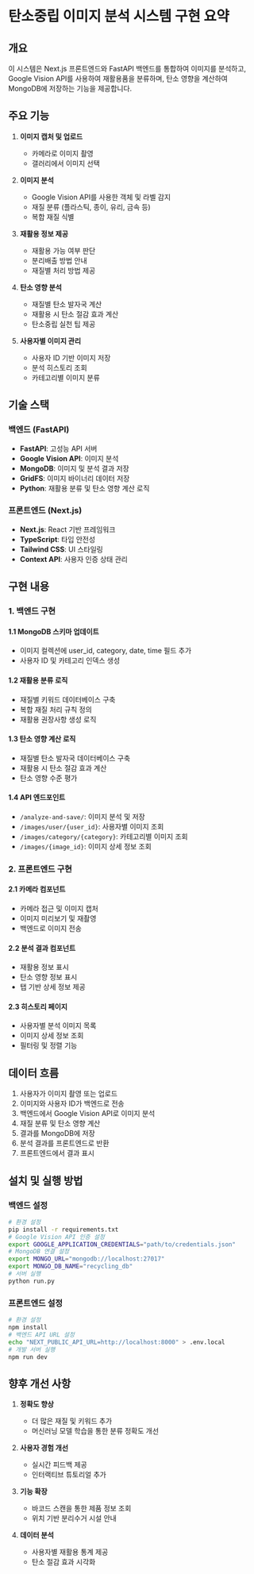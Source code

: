 # 탄소중립 이미지 분석 시스템 구현 요약

## 개요

이 시스템은 Next.js 프론트엔드와 FastAPI 백엔드를 통합하여 이미지를 분석하고, Google Vision API를 사용하여 재활용품을 분류하며, 탄소 영향을 계산하여 MongoDB에 저장하는 기능을 제공합니다.

## 주요 기능

1. **이미지 캡처 및 업로드**
   - 카메라로 이미지 촬영
   - 갤러리에서 이미지 선택

2. **이미지 분석**
   - Google Vision API를 사용한 객체 및 라벨 감지
   - 재질 분류 (플라스틱, 종이, 유리, 금속 등)
   - 복합 재질 식별

3. **재활용 정보 제공**
   - 재활용 가능 여부 판단
   - 분리배출 방법 안내
   - 재질별 처리 방법 제공

4. **탄소 영향 분석**
   - 재질별 탄소 발자국 계산
   - 재활용 시 탄소 절감 효과 계산
   - 탄소중립 실천 팁 제공

5. **사용자별 이미지 관리**
   - 사용자 ID 기반 이미지 저장
   - 분석 히스토리 조회
   - 카테고리별 이미지 분류

## 기술 스택

### 백엔드 (FastAPI)
- **FastAPI**: 고성능 API 서버
- **Google Vision API**: 이미지 분석
- **MongoDB**: 이미지 및 분석 결과 저장
- **GridFS**: 이미지 바이너리 데이터 저장
- **Python**: 재활용 분류 및 탄소 영향 계산 로직

### 프론트엔드 (Next.js)
- **Next.js**: React 기반 프레임워크
- **TypeScript**: 타입 안전성
- **Tailwind CSS**: UI 스타일링
- **Context API**: 사용자 인증 상태 관리

## 구현 내용

### 1. 백엔드 구현

#### 1.1 MongoDB 스키마 업데이트
- 이미지 컬렉션에 user_id, category, date, time 필드 추가
- 사용자 ID 및 카테고리 인덱스 생성

#### 1.2 재활용 분류 로직
- 재질별 키워드 데이터베이스 구축
- 복합 재질 처리 규칙 정의
- 재활용 권장사항 생성 로직

#### 1.3 탄소 영향 계산 로직
- 재질별 탄소 발자국 데이터베이스 구축
- 재활용 시 탄소 절감 효과 계산
- 탄소 영향 수준 평가

#### 1.4 API 엔드포인트
- `/analyze-and-save/`: 이미지 분석 및 저장
- `/images/user/{user_id}`: 사용자별 이미지 조회
- `/images/category/{category}`: 카테고리별 이미지 조회
- `/images/{image_id}`: 이미지 상세 정보 조회

### 2. 프론트엔드 구현

#### 2.1 카메라 컴포넌트
- 카메라 접근 및 이미지 캡처
- 이미지 미리보기 및 재촬영
- 백엔드로 이미지 전송

#### 2.2 분석 결과 컴포넌트
- 재활용 정보 표시
- 탄소 영향 정보 표시
- 탭 기반 상세 정보 제공

#### 2.3 히스토리 페이지
- 사용자별 분석 이미지 목록
- 이미지 상세 정보 조회
- 필터링 및 정렬 기능

## 데이터 흐름

1. 사용자가 이미지 촬영 또는 업로드
2. 이미지와 사용자 ID가 백엔드로 전송
3. 백엔드에서 Google Vision API로 이미지 분석
4. 재질 분류 및 탄소 영향 계산
5. 결과를 MongoDB에 저장
6. 분석 결과를 프론트엔드로 반환
7. 프론트엔드에서 결과 표시

## 설치 및 실행 방법

### 백엔드 설정
```bash
# 환경 설정
pip install -r requirements.txt
# Google Vision API 인증 설정
export GOOGLE_APPLICATION_CREDENTIALS="path/to/credentials.json"
# MongoDB 연결 설정
export MONGO_URL="mongodb://localhost:27017"
export MONGO_DB_NAME="recycling_db"
# 서버 실행
python run.py
```

### 프론트엔드 설정
```bash
# 환경 설정
npm install
# 백엔드 API URL 설정
echo "NEXT_PUBLIC_API_URL=http://localhost:8000" > .env.local
# 개발 서버 실행
npm run dev
```

## 향후 개선 사항

1. **정확도 향상**
   - 더 많은 재질 및 키워드 추가
   - 머신러닝 모델 학습을 통한 분류 정확도 개선

2. **사용자 경험 개선**
   - 실시간 피드백 제공
   - 인터랙티브 튜토리얼 추가

3. **기능 확장**
   - 바코드 스캔을 통한 제품 정보 조회
   - 위치 기반 분리수거 시설 안내

4. **데이터 분석**
   - 사용자별 재활용 통계 제공
   - 탄소 절감 효과 시각화
